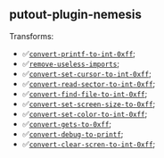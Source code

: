 ## putout-plugin-nemesis

Transforms:

- ✅[`convert-printf-to-int-0xff`](https://putout.cloudcmd.io/#/gist/1d20463027c9f8ef0926d0031a602b5c/c347707d4b5bc41bc764705b36679e55203d7204);
- ✅[`remove-useless-imports`](https://putout.cloudcmd.io/#/gist/7d513c2f0b80435db5c6191ebd535efe/8c7c6075eb0a9878d223637b0fd86c7d50ea535a);
- ✅[`convert-set-cursor-to-int-0xff`](https://putout.cloudcmd.io/#/gist/e35f9d22c2e219227e2b06caf9be08d4/81cbdb1367607e9dda83594958ac0d6b346e67eb);
- ✅[`convert-read-sector-to-int-0xff`](https://putout.cloudcmd.io/#/gist/6ae8820756ba1af043f93f3bdb49360e/0be46185f32f36c3f5126a1af753c3f741388cd0);
- ✅[`convert-find-file-to-int-0xff`](https://putout.cloudcmd.io/#/gist/2418e874e298b187a04d245a8351f66f/2d2e4b1f8caa652aab613162bd81f0b6e460a1fa);
- ✅[`convert-set-screen-size-to-0xff`](https://putout.cloudcmd.io/#/gist/38fafd9ef79f96fccbf78966ad912508/a75089d6a7fcd3c96efe36dc1890a54b02ad40e0);
- ✅[`convert-set-color-to-int-0xff`](https://putout.cloudcmd.io/#/gist/a2dfbe8d6cf1f79328c572d5f10b201c/7b0f12fb1e4a61bac0914e3697eff75678bcb707);
- ✅[`convert-gets-to-0xff`](https://putout.cloudcmd.io/#/gist/ac0146b899433d90ba83214a20865db0/4fce39e0d68031b05a65a68aa817c29d46560f4f);
- ✅[`convert-debug-to-printf`](https://putout.cloudcmd.io/#/gist/2bc7d9ead127236ae4593c8abe150538/5993e8fe1355acbab1778f1cf70b2311c21913b1);
- ✅[`convert-clear-scren-to-int-0xff`](https://putout.cloudcmd.io/#/gist/693fcd438d105d74a243636662d79011/a722a5729204527189e5dc1b2a867e053cf2e0f5);
